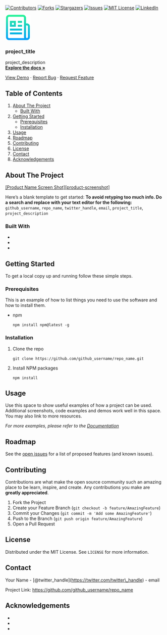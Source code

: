 [![Contributors](https://img.shields.io/github/contributors/github_username/repo.svg?style=for-the-badge)](https://github.com/github_username/repo/graphs/contributors) [![Forks](https://img.shields.io/github/forks/github_username/repo.svg?style=for-the-badge)](https://github.com/github_username/repo/network/members) [![Stargazers](https://img.shields.io/github/stars/github_username/repo.svg?style=for-the-badge)](https://github.com/github_username/repo/stargazers) [![Issues](https://img.shields.io/github/issues/github_username/repo.svg?style=for-the-badge)](https://github.com/github_username/repo/issues) [![MIT License](https://img.shields.io/github/license/github_username/repo.svg?style=for-the-badge)](https://github.com/github_username/repo/blob/master/LICENSE.txt) [![LinkedIn](https://img.shields.io/badge/-LinkedIn-black.svg?style=for-the-badge&logo=linkedin&colorB=555)](https://linkedin.com/in/github_username)

[<img src="images/logo.png" alt="Logo" width="80" height="80" />](https://github.com/github_username/repo_name)

### project_title

project_description  
[**Explore the docs »**](https://github.com/github_username/repo_name)

[View Demo](https://github.com/github_username/repo_name) · [Report Bug](https://github.com/github_username/repo_name/issues) · [Request Feature](https://github.com/github_username/repo_name/issues)

## Table of Contents

1.  [About The Project](#about-the-project)
    - [Built With](#built-with)
2.  [Getting Started](#getting-started)
    - [Prerequisites](#prerequisites)
    - [Installation](#installation)
3.  [Usage](#usage)
4.  [Roadmap](#roadmap)
5.  [Contributing](#contributing)
6.  [License](#license)
7.  [Contact](#contact)
8.  [Acknowledgements](#acknowledgements)

## About The Project

[\[Product Name Screen Shot\]\[product-screenshot\]](https://example.com)

Here’s a blank template to get started: **To avoid retyping too much info. Do a search and replace with your text editor for the following:** `github_username`, `repo_name`, `twitter_handle`, `email`, `project_title`, `project_description`

### Built With

- []()
- []()
- []()

## Getting Started

To get a local copy up and running follow these simple steps.

### Prerequisites

This is an example of how to list things you need to use the software and how to install them.

- npm

      npm install npm@latest -g

### Installation

1.  Clone the repo

        git clone https://github.com/github_username/repo_name.git

2.  Install NPM packages

        npm install

## Usage

Use this space to show useful examples of how a project can be used. Additional screenshots, code examples and demos work well in this space. You may also link to more resources.

_For more examples, please refer to the [Documentation](https://example.com)_

## Roadmap

See the [open issues](https://github.com/github_username/repo_name/issues) for a list of proposed features (and known issues).

## Contributing

Contributions are what make the open source community such an amazing place to be learn, inspire, and create. Any contributions you make are **greatly appreciated**.

1.  Fork the Project
2.  Create your Feature Branch (`git checkout -b feature/AmazingFeature`)
3.  Commit your Changes (`git commit -m 'Add some AmazingFeature'`)
4.  Push to the Branch (`git push origin feature/AmazingFeature`)
5.  Open a Pull Request

## License

Distributed under the MIT License. See `LICENSE` for more information.

## Contact

Your Name - <span class="citation" data-cites="twitter_handle">\[@twitter_handle\]</span>(https://twitter.com/twitter\_handle) - email

Project Link: <https://github.com/github_username/repo_name>

## Acknowledgements

- []()
- []()
- []()
